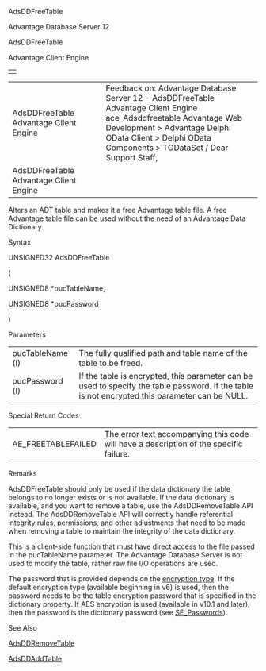 AdsDDFreeTable




Advantage Database Server 12  

AdsDDFreeTable

Advantage Client Engine

|  |
| --- |
|  |

|  |  |  |  |  |
| --- | --- | --- | --- | --- |
| AdsDDFreeTable  Advantage Client Engine |  |  | Feedback on: Advantage Database Server 12 - AdsDDFreeTable Advantage Client Engine ace\_Adsddfreetable Advantage Web Development > Advantage Delphi OData Client > Delphi OData Components > TODataSet / Dear Support Staff, |  |
| AdsDDFreeTable  Advantage Client Engine |  |  |  |  |

Alters an ADT table and makes it a free Advantage table file. A free Advantage table file can be used without the need of an Advantage Data Dictionary.

Syntax

UNSIGNED32 AdsDDFreeTable

(

UNSIGNED8 \*pucTableName,

UNSIGNED8 \*pucPassword

)

Parameters

|  |  |
| --- | --- |
| pucTableName (I) | The fully qualified path and table name of the table to be freed. |
| pucPassword (I) | If the table is encrypted, this parameter can be used to specify the table password. If the table is not encrypted this parameter can be NULL. |

Special Return Codes

|  |  |
| --- | --- |
| AE\_FREETABLEFAILED | The error text accompanying this code will have a description of the specific failure. |

Remarks

AdsDDFreeTable should only be used if the data dictionary the table belongs to no longer exists or is not available. If the data dictionary is available, and you want to remove a table, use the AdsDDRemoveTable API instead. The AdsDDRemoveTable API will correctly handle referential integrity rules, permissions, and other adjustments that need to be made when removing a table to maintain the integrity of the data dictionary.

This is a client-side function that must have direct access to the file passed in the pucTableName parameter. The Advantage Database Server is not used to modify the table, rather raw file I/O operations are used.

The password that is provided depends on the [encryption type](master_encryption.htm). If the default encryption type (available beginning in v6) is used, then the password needs to be the table encryption password that is specified in the dictionary property. If AES encryption is used (available in v10.1 and later), then the password is the dictionary password (see [SE\_Passwords](master_se_passwords.htm)).

See Also

[AdsDDRemoveTable](ace_adsddremovetable.htm)

[AdsDDAddTable](ace_adsddaddtable.htm)